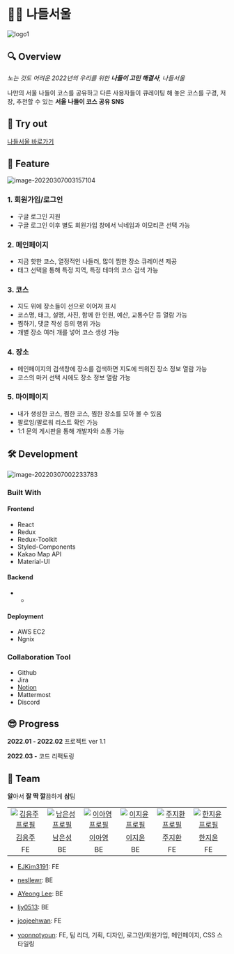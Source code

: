 # 🚵‍♂️ 나들서울

![logo1](https://user-images.githubusercontent.com/87463504/157665393-4e8397f0-1f5d-489e-9627-d00126f67e71.png)

## 🔍 Overview

_노는 것도 어려운 2022년의 우리를 위한 **나들이 고민 해결사**, 나들서울_

나만의 서울 나들이 코스를 공유하고 다른 사용자들이 큐레이팅 해 놓은 코스를 구경, 저장, 추천할 수 있는 **서울 나들이 코스 공유 SNS**

## 🎈 Try out

[나들서울 바로가기](nadeulseoul.ga)

## 👀 Feature

![image-20220307003157104](https://user-images.githubusercontent.com/87463504/157665489-897099b0-6c6d-4658-a2e8-f576a5b7d7c5.png)

### 1. 회원가입/로그인

- 구글 로그인 지원
- 구글 로그인 이후 별도 회원가입 창에서 닉네임과 이모티콘 선택 가능

### 2. 메인페이지

- 지금 핫한 코스, 열정적인 나들러, 많이 찜한 장소 큐레이션 제공
- 태그 선택을 통해 특정 지역, 특정 테마의 코스 검색 가능

### 3. 코스

- 지도 위에 장소들이 선으로 이어져 표시
- 코스명, 태그, 설명, 사진, 함께 한 인원, 예산, 교통수단 등 열람 가능
- 찜하기, 댓글 작성 등의 행위 가능
- 개별 장소 여러 개를 넣어 코스 생성 가능

### 4. 장소

- 메인페이지의 검색창에 장소를 검색하면 지도에 띄워진 장소 정보 열람 가능
- 코스의 마커 선택 시에도 장소 정보 열람 가능

### 5. 마이페이지

- 내가 생성한 코스, 찜한 코스, 찜한 장소를 모아 볼 수 있음
- 팔로잉/팔로워 리스트 확인 가능
- 1:1 문의 게시판을 통해 개발자와 소통 가능

## 🛠 Development

![image-20220307002233783](https://user-images.githubusercontent.com/87463504/157665528-45e2e077-d396-4803-b8da-abea02ca1f03.png)

### Built With

#### Frontend

- React
- Redux
- Redux-Toolkit
- Styled-Components
- Kakao Map API
- Material-UI

#### Backend

- -

#### Deployment

- AWS EC2
- Ngnix

### Collaboration Tool

- Github
- Jira
- [Notion](https://polite-story-ce6.notion.site/76a2a331b38c4aea90f0477a14e3be83)
- Mattermost
- Discord

## 😎 Progress

**2022.01 - 2022.02** 프로젝트 ver 1.1

**2022.03 -** 코드 리팩토링

## 👫 Team

**알**아서 **잘 딱 깔**끔하게 **삼**팀

<table>
  <tr>
    <td align="center">
      <a href="https://github.com/EJKim3191">
        <img src="https://avatars.githubusercontent.com/u/95759697?v=4" alt="김응주 프로필" />
      </a>
    </td>
    <td align="center">
      <a href="https://github.com/nesllewr">
        <img src="https://avatars.githubusercontent.com/u/41321080?v=4" alt="남은성 프로필" />
      </a>
    </td>
    <td align="center">
      <a href="https://github.com/dgh03207">
        <img src="https://avatars.githubusercontent.com/u/58917737?v=4" alt="이아영 프로필" />
      </a>
    </td>
    <td align="center">
      <a href="https://github.com/ljy0513">
        <img src="https://avatars.githubusercontent.com/u/75081694?v=4" alt="이지윤 프로필" />
      </a>
    </td>
    <td align="center">
      <a href="https://github.com/joojeehwan">
        <img src="https://avatars.githubusercontent.com/u/62932147?v=4" alt="주지환 프로필" />
      </a>
    </td>
    <td align="center">
      <a href="https://github.com/yoonnotyoun">
        <img src="https://avatars.githubusercontent.com/u/87463504?v=4" alt="한지윤 프로필" />
      </a>
    </td>
  </tr>
  <tr>
    <td align="center">
      <a href="https://github.com/EJKim3191">
        김응주
      </a>
    </td>
    <td align="center">
      <a href="https://github.com/nesllewr">
        남은성
      </a>
    </td>
    <td align="center">
      <a href="https://github.com/dgh03207">
        이아영
      </a>
    </td>
    <td align="center">
      <a href="https://github.com/ljy0513">
        이지윤
      </a>
    </td>
    <td align="center">
      <a href="https://github.com/joojeehwan">
        주지환
      </a>
    </td>
    <td align="center">
      <a href="https://github.com/yoonnotyoun">
        한지윤
      </a>
    </td>
  </tr>
  <tr>
    <td align="center">
        FE
    </td>
    <td align="center">
        BE
    </td>
    <td align="center">
        BE
    </td>
    <td align="center">
        BE
    </td>
    <td align="center">
        FE
    </td>
    <td align="center">
        FE
    </td>
  </tr>
</table>

- [EJKim3191](https://github.com/EJKim3191): FE

- [nesllewr](https://github.com/nesllewr): BE
- [AYeong Lee](https://github.com/dgh03207): BE
- [ljy0513](https://github.com/ljy0513): BE
- [joojeehwan](https://github.com/joojeehwan): FE
- [yoonnotyoun](https://github.com/yoonnotyoun): FE, 팀 리더, 기획, 디자인, 로그인/회원가입, 메인페이지, CSS 스타일링
